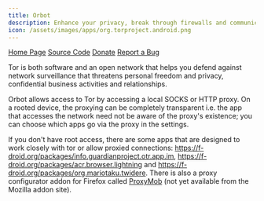 ```yaml
---
title: Orbot
description: Enhance your privacy, break through firewalls and communicate more safely.
icon: /assets/images/apps/org.torproject.android.png
---
```


<div class="button-bar" markdown="0">
<a class="btn" href="https://www.torproject.org/docs/android.html">Home Page</a>
<a class="btn" href="https://gitweb.torproject.org/orbot.git">Source Code</a>
<a class="btn" href="https://www.torproject.org/donate/donate.html.en">Donate</a>
<a class="btn" href="https://dev.guardianproject.info/projects/orbot/issues">Report a Bug</a>
</div>

Tor is both software and an open network that helps you defend against network
surveillance that threatens personal freedom and privacy, confidential business
activities and relationships.

Orbot allows access to Tor by accessing a local SOCKS or HTTP proxy.
On a rooted device, the proxying can be completely transparent
i.e. the app that accesses the network need not be aware of the
proxy's existence; you can choose which apps go via the proxy in the
settings.

If you don't have root access, there are some apps that are designed to work
closely with tor or allow proxied connections:
https://f-droid.org/packages/info.guardianproject.otr.app.im, https://f-droid.org/packages/acr.browser.lightning and
https://f-droid.org/packages/org.mariotaku.twidere. There is also a proxy configurator addon for Firefox
called <a href="https://github.com/guardianproject/ProxyMob/downloads">ProxyMob</a> (not yet
available from the Mozilla addon site).
